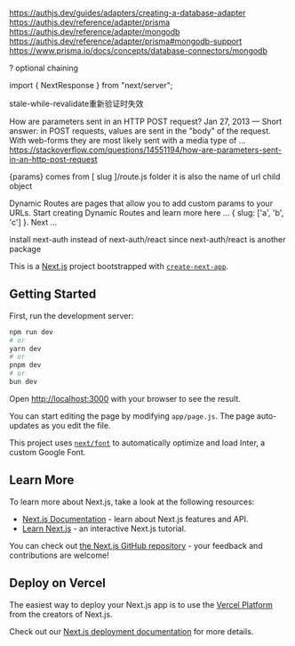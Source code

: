 https://authjs.dev/guides/adapters/creating-a-database-adapter
https://authjs.dev/reference/adapter/prisma
https://authjs.dev/reference/adapter/mongodb
https://authjs.dev/reference/adapter/prisma#mongodb-support
https://www.prisma.io/docs/concepts/database-connectors/mongodb

? optional chaining

import { NextResponse } from "next/server";

stale-while-revalidate重新验证时失效

How are parameters sent in an HTTP POST request?
Jan 27, 2013 — Short answer: in POST requests, values are sent in the "body" of the request. With web-forms they are most likely sent with a media type of ...
https://stackoverflow.com/questions/14551194/how-are-parameters-sent-in-an-http-post-request

{params} comes from [ slug ]/route.js folder
it is also the name of url child object

Dynamic Routes are pages that allow you to add custom params to your URLs. Start creating Dynamic Routes and learn more here ... { slug: ['a', 'b', 'c'] }. Next ...




install next-auth instead of next-auth/react
since next-auth/react is another package

This is a [Next.js](https://nextjs.org/) project bootstrapped with [`create-next-app`](https://github.com/vercel/next.js/tree/canary/packages/create-next-app).

## Getting Started

First, run the development server:

```bash
npm run dev
# or
yarn dev
# or
pnpm dev
# or
bun dev
```

Open [http://localhost:3000](http://localhost:3000) with your browser to see the result.

You can start editing the page by modifying `app/page.js`. The page auto-updates as you edit the file.

This project uses [`next/font`](https://nextjs.org/docs/basic-features/font-optimization) to automatically optimize and load Inter, a custom Google Font.

## Learn More

To learn more about Next.js, take a look at the following resources:

- [Next.js Documentation](https://nextjs.org/docs) - learn about Next.js features and API.
- [Learn Next.js](https://nextjs.org/learn) - an interactive Next.js tutorial.

You can check out [the Next.js GitHub repository](https://github.com/vercel/next.js/) - your feedback and contributions are welcome!

## Deploy on Vercel

The easiest way to deploy your Next.js app is to use the [Vercel Platform](https://vercel.com/new?utm_medium=default-template&filter=next.js&utm_source=create-next-app&utm_campaign=create-next-app-readme) from the creators of Next.js.

Check out our [Next.js deployment documentation](https://nextjs.org/docs/deployment) for more details.
